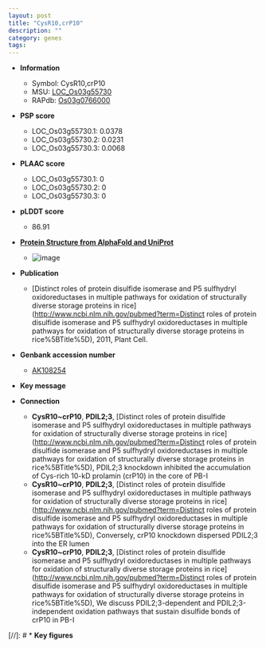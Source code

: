 ```yaml
---
layout: post
title: "CysR10,crP10"
description: ""
category: genes
tags: 
---
```


* **Information**  
    + Symbol: CysR10,crP10  
    + MSU: [LOC_Os03g55730](http://rice.plantbiology.msu.edu/cgi-bin/ORF_infopage.cgi?orf=LOC_Os03g55730)  
    + RAPdb: [Os03g0766000](http://rapdb.dna.affrc.go.jp/viewer/gbrowse_details/irgsp1?name=Os03g0766000)  

* **PSP score**  
    + LOC_Os03g55730.1: 0.0378 
    + LOC_Os03g55730.2: 0.0231 
    + LOC_Os03g55730.3: 0.0068 

* **PLAAC score**  
    + LOC_Os03g55730.1: 0 
    + LOC_Os03g55730.2: 0 
    + LOC_Os03g55730.3: 0 

* **pLDDT score**
    + 86.91

* **[Protein Structure from AlphaFold and UniProt](https://www.uniprot.org/uniprotkb/Q10EM0/entry#structure)**
    + ![image](https://ricepsp.github.io/images/Q1/AF-Q10EM0-F1.png)

* **Publication**  
    + [Distinct roles of protein disulfide isomerase and P5 sulfhydryl oxidoreductases in multiple pathways for oxidation of structurally diverse storage proteins in rice](http://www.ncbi.nlm.nih.gov/pubmed?term=Distinct roles of protein disulfide isomerase and P5 sulfhydryl oxidoreductases in multiple pathways for oxidation of structurally diverse storage proteins in rice%5BTitle%5D), 2011, Plant Cell.

* **Genbank accession number**  
    + [AK108254](http://www.ncbi.nlm.nih.gov/nuccore/AK108254)

* **Key message**  

* **Connection**  
    + __CysR10~crP10__, __PDIL2;3__, [Distinct roles of protein disulfide isomerase and P5 sulfhydryl oxidoreductases in multiple pathways for oxidation of structurally diverse storage proteins in rice](http://www.ncbi.nlm.nih.gov/pubmed?term=Distinct roles of protein disulfide isomerase and P5 sulfhydryl oxidoreductases in multiple pathways for oxidation of structurally diverse storage proteins in rice%5BTitle%5D), PDIL2;3 knockdown inhibited the accumulation of Cys-rich 10-kD prolamin (crP10) in the core of PB-I
    + __CysR10~crP10__, __PDIL2;3__, [Distinct roles of protein disulfide isomerase and P5 sulfhydryl oxidoreductases in multiple pathways for oxidation of structurally diverse storage proteins in rice](http://www.ncbi.nlm.nih.gov/pubmed?term=Distinct roles of protein disulfide isomerase and P5 sulfhydryl oxidoreductases in multiple pathways for oxidation of structurally diverse storage proteins in rice%5BTitle%5D), Conversely, crP10 knockdown dispersed PDIL2;3 into the ER lumen
    + __CysR10~crP10__, __PDIL2;3__, [Distinct roles of protein disulfide isomerase and P5 sulfhydryl oxidoreductases in multiple pathways for oxidation of structurally diverse storage proteins in rice](http://www.ncbi.nlm.nih.gov/pubmed?term=Distinct roles of protein disulfide isomerase and P5 sulfhydryl oxidoreductases in multiple pathways for oxidation of structurally diverse storage proteins in rice%5BTitle%5D), We discuss PDIL2;3-dependent and PDIL2;3-independent oxidation pathways that sustain disulfide bonds of crP10 in PB-I

[//]: # * **Key figures**  


